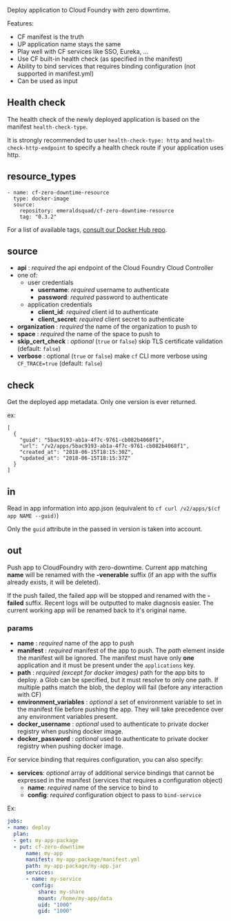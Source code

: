 Deploy application to Cloud Foundry with zero downtime.

Features:

- CF manifest is the truth
- UP application name stays the same
- Play well with CF services like SSO, Eureka, ...
- Use CF built-in health check (as specified in the manifest)
- Ability to bind services that requires binding configuration (not supported in manifest.yml)
- Can be used as input

## Health check

The health check of the newly deployed application is based on the manifest `health-check-type`.

It is strongly recommended to user `health-check-type: http` and `health-check-http-endpoint` to specify a health check route if your application uses http.

## resource_types

```
- name: cf-zero-downtime-resource
  type: docker-image
  source:
    repository: emeraldsquad/cf-zero-downtime-resource
    tag: "0.3.2"
```

For a list of available tags, [consult our Docker Hub repo](https://hub.docker.com/r/emeraldsquad/cf-zero-downtime-resource/tags/).

## source

- **api** : _required_ the api endpoint of the Cloud Foundry Cloud Controller
- one of:
  - user credentials
    - **username**: _required_ username to authenticate
    - **password**: _required_ password to authenticate
  - application credentials
    - **client_id**: _required_ client id to authenticate
    - **client_secret**: _required_ client secret to authenticate
- **organization** : _required_ the name of the organization to push to
- **space** : _required_ the name of the space to push to
- **skip_cert_check** : _optional_ (`true` or `false`) skip TLS certificate validation (default: `false`)
- **verbose** : optional (`true` or `false`) make `cf` CLI more verbose using `CF_TRACE=true` (default: `false`)

## check

Get the deployed app metadata. Only one version is ever returned.

ex:

```
[
  {
    "guid": "5bac9193-ab1a-4f7c-9761-cb082b4068f1",
    "url": "/v2/apps/5bac9193-ab1a-4f7c-9761-cb082b4068f1",
    "created_at": "2018-06-15T18:15:30Z",
    "updated_at": "2018-06-15T18:15:37Z"
  }
]
```

## in

Read in app information into app.json (equivalent to `cf curl /v2/apps/$(cf app NAME --guid)`)

Only the `guid` attribute in the passed in version is taken into account.

## out

Push app to CloudFoundry with zero-downtime. Current app matching **name** will be renamed with the **-venerable** suffix (if an app with the suffix already exists, it will be deleted).

If the push failed, the failed app will be stopped and renamed with the **-failed** suffix. Recent logs will be outputted to make diagnosis easier. The current working app will be renamed back to it's original name.

### params

- **name** : _required_ name of the app to push
- **manifest** : _required_ manifest of the app to push. The _path_ element inside the manifest will be ignored. The manifest must have only **one** application and it must be present under the `applications` key.
- **path** : _required (except for docker images)_ path for the app bits to deploy. a Glob can be specified, but it must resolve to only one path. If multiple paths match the blob, the deploy will fail (before any interaction with CF)
- **environment_variables** : _optional_ a set of environment variable to set in the manifest file before pushing the app. They will take precedence over any environment variables present.
- **docker_username** : _optional_ used to authenticate to private docker registry when pushing docker image.
- **docker_password** : _optional_ used to authenticate to private docker registry when pushing docker image.

For service binding that requires configuration, you can also specify:

- **services**: _optional_ array of additional service bindings that cannot be expressed in the manifest (services that requires a configuration object)
  - **name**: _required_ name of the service to bind to
  - **config**: _required_ configuration object to pass to `bind-service`

Ex:

```yaml
jobs:
- name: deploy
  plan:
  - get: my-app-package
  - put: cf-zero-downtime
      name: my-app
      manifest: my-app-package/manifest.yml
      path: my-app-package/my-app.jar
      services:
      - name: my-service
        config:
          share: my-share
          mount: /home/my-app/data
          uid: "1000"
          gid: "1000"
```
